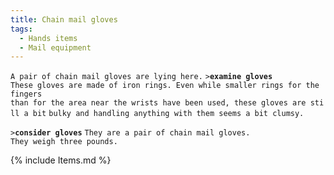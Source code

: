 ```yaml
---
title: Chain mail gloves
tags:
  - Hands items
  - Mail equipment
---
```

`A pair of chain mail gloves are lying here.`
`>`**`examine gloves`**
`These gloves are made of iron rings. Even while smaller rings for the fingers `
`than for the area near the wrists have been used, these gloves are still a bit`
`bulky and handling anything with them seems a bit clumsy.`

`>`**`consider gloves`**
`They are a pair of chain mail gloves.`
`They weigh three pounds.`

{% include Items.md %}
 
